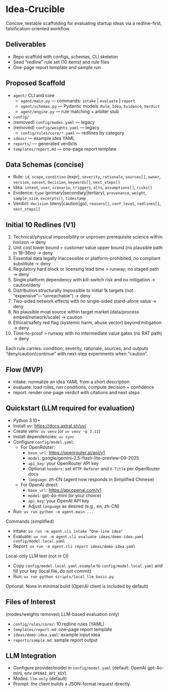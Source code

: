 # Idea-Crucible

Concise, testable scaffolding for evaluating startup ideas via a redline-first, falsification-oriented workflow.

## Deliverables
- Repo scaffold with configs, schemas, CLI skeleton
- Seed “redline” rule set (10 items) and rule files
- One-page report template and sample run

## Proposed Scaffold
- `agent/` CLI and core
  - `agent/main.py` — commands: `intake` | `evaluate` | `report`
  - `agent/schemas.py` — Pydantic models: `Rule`, `Idea`, `Evidence`, `Verdict`
  - `agent/engine.py` — rule matching + arbiter stub
- `config/`
- (removed) `config/modes.yaml` — legacy
- (removed) `config/weights.yaml` — legacy
  - `config/rules/core/*.yaml` — redlines by category
- `ideas/` — example idea YAML
- `reports/` — generated verdicts
- `templates/report.md` — one-page report template

## Data Schemas (concise)
- Rule: `id`, `scope`, `condition` (expr), `severity`, `rationale`, `sources[]`, `owner`, `version`, `sunset`, `decision`, `keywords[]`, `next_steps[]`
- Idea: `intent`, `user`, `scenario`, `triggers`, `alts`, `assumptions[]`, `risks[]`
- Evidence: `type` (primary|secondary|tertiary), `provenance`, `weight`, `sample_size`, `excerpts[]`, `timestamp`
- Verdict: `decision` (deny|caution|go), `reasons[]`, `conf_level`, `redlines[]`, `next_steps[]`

## Initial 10 Redlines (V1)
1) Technical/physical impossibility or unproven prerequisite science within horizon → deny
2) Unit cost lower bound > customer value upper bound (no plausible path in 18–36m) → deny
3) Essential data legally inaccessible or platform-prohibited; no compliant substitute → deny
4) Regulatory hard block or licensing lead time > runway; no staged path → deny
5) Single platform dependency with kill-switch risk and no mitigation → caution/deny
6) Distribution structurally impossible to initial 1k targets (not “expensive”—“unreachable”) → deny
7) Two-sided network effects with no single-sided stand-alone value → deny
8) No plausible moat source within target market (data/process embed/network/scale) → caution
9) Ethical/safety red flag (systemic harm, abuse vector) beyond mitigation → deny
10) Time-to-proof > runway with no intermediate value gates (no RAT path) → deny

Each rule carries: condition, severity, rationale, sources, and outputs “deny/caution/continue” with next-step experiments when “caution”.

## Flow (MVP)
- intake: normalize an idea YAML from a short description
- evaluate: load rules, run conditions, compute decision + confidence
- report: render one-page verdict with citations and next steps

## Quickstart (LLM required for evaluation)
- Python 3.10+
 - Install uv: https://docs.astral.sh/uv/
 - Create venv: `uv venv` (or `uv venv -p 3.11`)
 - Install dependencies: `uv sync`
- Configure `config/model.yaml`:
  - For OpenRouter:
    - `base_url`: https://openrouter.ai/api/v1
    - `model`: google/gemini-2.5-flash-lite-preview-09-2025
    - `api_key`: your OpenRouter API key
    - Optional `headers`: set `HTTP-Referer` and `X-Title` per OpenRouter docs
    - `language`: zh-CN (agent now responds in Simplified Chinese)
  - For OpenAI direct:
    - `base_url`: https://api.openai.com/v1
    - `model`: gpt-4o-mini (or your choice)
    - `api_key`: your OpenAI API key
    - Adjust `language` as desired (e.g., en, zh-CN)
- Run: `uv run python -m agent.main ...`

Commands (simplified)
- Intake: `uv run -m agent.cli intake "One-line idea"`
- Evaluate: `uv run -m agent.cli evaluate ideas/demo-idea.yaml config/model.local.yaml`
- Report: `uv run -m agent.cli report ideas/demo-idea.yaml`

Local-only LLM test (not in CI)
- Copy `config/model.local.yaml.example` to `config/model.local.yaml` and fill your key (local file, do not commit)
- Run: `uv run python scripts/local_llm_basic.py`

Optional: None in minimal build (OpenAI client is included by default)

## Files of Interest
  (modes/weights removed; LLM-based evaluation only)
- `config/rules/core/`: 10 redline rules (YAML)
- `templates/report.md`: one-page report template
- `ideas/demo-idea.yaml`: example input idea
- `reports/sample.md`: sample report output

## LLM Integration
- Configure provider/model in `config/model.yaml` (default: OpenAI gpt-4o-mini, env `OPENAI_API_KEY`).
- Modes: `llm-only` (default)
- Prompt: the client builds a JSON-format request directly.
